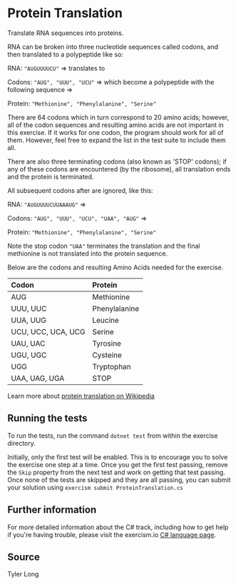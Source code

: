 # Protein Translation

Translate RNA sequences into proteins.

RNA can be broken into three nucleotide sequences called codons, and then translated to a polypeptide like so:

RNA: `"AUGUUUUCU"` => translates to

Codons: `"AUG", "UUU", "UCU"`
=> which become a polypeptide with the following sequence =>

Protein: `"Methionine", "Phenylalanine", "Serine"`

There are 64 codons which in turn correspond to 20 amino acids; however, all of the codon sequences and resulting amino acids are not important in this exercise.  If it works for one codon, the program should work for all of them.
However, feel free to expand the list in the test suite to include them all.

There are also three terminating codons (also known as 'STOP' codons); if any of these codons are encountered (by the ribosome), all translation ends and the protein is terminated.

All subsequent codons after are ignored, like this:

RNA: `"AUGUUUUCUUAAAUG"` =>

Codons: `"AUG", "UUU", "UCU", "UAA", "AUG"` =>

Protein: `"Methionine", "Phenylalanine", "Serine"`

Note the stop codon `"UAA"` terminates the translation and the final methionine is not translated into the protein sequence.

Below are the codons and resulting Amino Acids needed for the exercise.

Codon                 | Protein
:---                  | :---
AUG                   | Methionine
UUU, UUC              | Phenylalanine
UUA, UUG              | Leucine
UCU, UCC, UCA, UCG    | Serine
UAU, UAC              | Tyrosine
UGU, UGC              | Cysteine
UGG                   | Tryptophan
UAA, UAG, UGA         | STOP

Learn more about [protein translation on Wikipedia](http://en.wikipedia.org/wiki/Translation_(biology))

## Running the tests

To run the tests, run the command `dotnet test` from within the exercise directory.

Initially, only the first test will be enabled. This is to encourage you to solve the exercise one step at a time.
Once you get the first test passing, remove the `Skip` property from the next test and work on getting that test passing.
Once none of the tests are skipped and they are all passing, you can submit your solution 
using `exercism submit ProteinTranslation.cs`

## Further information

For more detailed information about the C# track, including how to get help if
you're having trouble, please visit the exercism.io [C# language page](http://exercism.io/languages/csharp/resources).

## Source

Tyler Long

